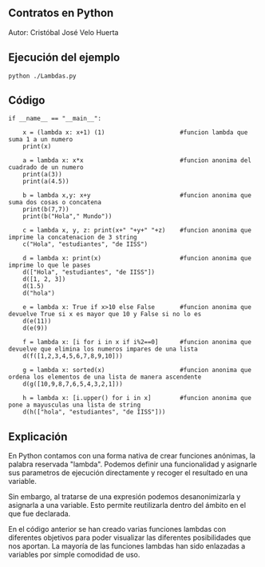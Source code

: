## Contratos en Python
Autor: Cristóbal José Velo Huerta

## Ejecución del ejemplo
```
python ./Lambdas.py
```
## Código
```
if __name__ == "__main__":
    
    x = (lambda x: x+1) (1)                     #funcion lambda que suma 1 a un numero
    print(x) 
  
    a = lambda x: x*x                           #funcion anonima del cuadrado de un numero
    print(a(3))
    print(a(4.5))

    b = lambda x,y: x+y                         #funcion anonima que suma dos cosas o concatena
    print(b(7,7))
    print(b("Hola"," Mundo"))
    
    c = lambda x, y, z: print(x+" "+y+" "+z)    #funcion anonima que imprime la concatenacion de 3 string
    c("Hola", "estudiantes", "de IISS")

    d = lambda x: print(x)                      #funcion anonima que imprime lo que le pases
    d(["Hola", "estudiantes", "de IISS"])
    d([1, 2, 3])
    d(1.5)
    d("hola")

    e = lambda x: True if x>10 else False       #funcion anonima que devuelve True si x es mayor que 10 y False si no lo es
    d(e(11))
    d(e(9))

    f = lambda x: [i for i in x if i%2==0]      #funcion anonima que devuelve que elimina los numeros impares de una lista
    d(f([1,2,3,4,5,6,7,8,9,10]))

    g = lambda x: sorted(x)                     #funcion anonima que ordena los elementos de una lista de manera ascendente
    d(g([10,9,8,7,6,5,4,3,2,1]))

    h = lambda x: [i.upper() for i in x]        #funcion anonima que pone a mayusculas una lista de string
    d(h(["hola", "estudiantes", "de IISS"]))
```

## Explicación
En Python contamos con una forma nativa de crear funciones anónimas, la palabra reservada "lambda". Podemos definir una funcionalidad y asignarle sus parametros de ejecución directamente y recoger el resultado en una variable. 

Sin embargo, al tratarse de una expresión podemos desanonimizarla y asignarla a una variable. Esto permite reutilizarla dentro del ámbito en el que fue declarada.

En el código anterior se han creado varias funciones lambdas con diferentes objetivos para poder visualizar las diferentes posibilidades que nos aportan. La mayoría de las funciones lambdas han sido enlazadas a variables por simple comodidad de uso.


